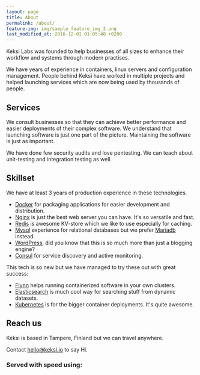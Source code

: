```yaml
---
layout: page
title: About
permalink: /about/
feature-img: img/sample_feature_img_2.png
last_modified_at: 2016-12-01 01:05:48 +0200
---
```


Keksi Labs was founded to help businesses of all sizes to enhance their workflow and systems through modern practises.

We have years of experience in containers, linux servers and configuration management. People behind Keksi have worked in multiple projects and helped launching services which are now being used by thousands of people.

## Services

We consult businesses so that they can achieve better performance and easier deployments of their complex software. We understand that launching software is just one part of the picture. Maintaining the software is just as important.

We have done few security audits and love pentesting. We can teach about unit-testing and integration testing as well.

## Skillset
We have at least 3 years of production experience in these technologies.

* [Docker](https://www.docker.com/) for packaging applications for easier development and distribution.
* [Nginx](https://www.nginx.com/resources/wiki/) is just the best web server you can have. It's so versatile and fast.
* [Redis](https://redis.io/) is awesome KV-store which we like to use especially for caching.
* [Mysql](https://www.mysql.com/) experience for relational databases but we prefer [Mariadb](https://mariadb.org/) instead.
* [WordPress](https://wordpress.org/), did you know that this is so much more than just a blogging engine?
* [Consul](https://www.consul.io/) for service discovery and active monitoring.

This tech is so new but we have managed to try these out with great success:

* [Flynn](https://flynn.io/) helps running containerized software in your own clusters.
* [Elasticsearch](https://www.elastic.co/products/elasticsearch) is much cool way for searching stuff from dynamic datasets.
* [Kubernetes](http://kubernetes.io/) is for the bigger container deployments. It's quite awesome.

## Reach us

Keksi is based in Tampere, Finland but we can travel anywhere.

Contact [hello@keksi.io](hello@keksi.io) to say Hi.

### Served with speed using:
<script data-cfbadgetype="a" data-cfbadgeskin="dkgray" type="text/javascript">
//<![CDATA[
try{window.CloudFlare||function(){var a=window.document,b=a.createElement("script"),a=a.getElementsByTagName("script")[0];window.CloudFlare=[];b.type="text/javascript";b.async=!0;b.src="//ajax.cloudflare.com/cdn-cgi/nexp/cloudflare.js";a.parentNode.insertBefore(b,a)}(),CloudFlare.push(function(a){a(["cloudflare/badge"])})}catch(e$$5){try{console.error("CloudFlare badge code could not be loaded. "+e$$5.message)}catch(e$$6){}};
//]]>
</script>
